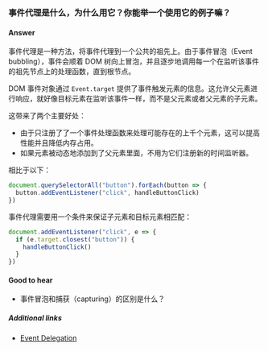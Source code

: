 ### 事件代理是什么，为什么用它？你能举一个使用它的例子嘛？

#### Answer

事件代理是一种方法，将事件代理到一个公共的祖先上。由于事件冒泡（Event bubbling），事件会顺着 DOM 树向上冒泡，并且逐步地调用每一个在监听该事件的祖先节点上的处理函数，直到根节点。

DOM 事件对象通过 `Event.target` 提供了事件触发元素的信息。这允许父元素进行响应，就好像目标元素在监听该事件一样，而不是父元素或者父元素的子元素。

这带来了两个主要好处：

* 由于只注册了了一个事件处理函数来处理可能存在的上千个元素，这可以提高性能并且降低内存占用。
* 如果元素被动态地添加到了父元素里面，不用为它们注册新的时间监听器。

相比于以下：

```js
document.querySelectorAll("button").forEach(button => {
  button.addEventListener("click", handleButtonClick)
})
```

事件代理需要用一个条件来保证子元素和目标元素相匹配：

```js
document.addEventListener("click", e => {
  if (e.target.closest("button")) {
    handleButtonClick()
  }
})
```

#### Good to hear

* 事件冒泡和捕获（capturing）的区别是什么？

##### Additional links

<!-- Whenever possible, link a more detailed explanation. -->

* [Event Delegation](https://davidwalsh.name/event-delegate)

<!-- tags: (javascript) -->

<!-- expertise: (1) -->

